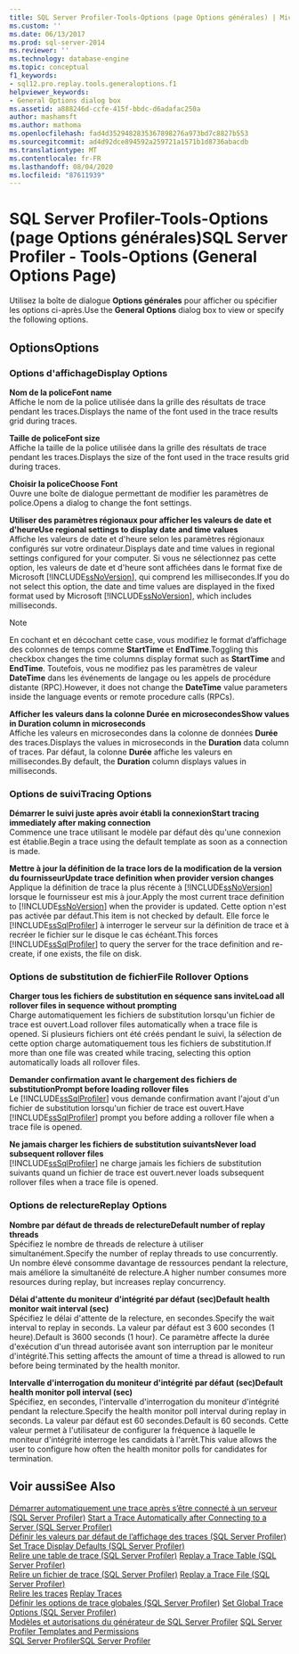 ```yaml
---
title: SQL Server Profiler-Tools-Options (page Options générales) | Microsoft Docs
ms.custom: ''
ms.date: 06/13/2017
ms.prod: sql-server-2014
ms.reviewer: ''
ms.technology: database-engine
ms.topic: conceptual
f1_keywords:
- sql12.pro.replay.tools.generaloptions.f1
helpviewer_keywords:
- General Options dialog box
ms.assetid: a888246d-ccfe-415f-bbdc-d6adafac250a
author: mashamsft
ms.author: mathoma
ms.openlocfilehash: fad4d3529482835367898276a973bd7c8827b553
ms.sourcegitcommit: ad4d92dce894592a259721a1571b1d8736abacdb
ms.translationtype: MT
ms.contentlocale: fr-FR
ms.lasthandoff: 08/04/2020
ms.locfileid: "87611939"
---
```

# <a name="sql-server-profiler---tools-options-general-options-page"></a><span data-ttu-id="6c200-102">SQL Server Profiler-Tools-Options (page Options générales)</span><span class="sxs-lookup"><span data-stu-id="6c200-102">SQL Server Profiler - Tools-Options (General Options Page)</span></span>
  <span data-ttu-id="6c200-103">Utilisez la boîte de dialogue **Options générales** pour afficher ou spécifier les options ci-après.</span><span class="sxs-lookup"><span data-stu-id="6c200-103">Use the **General Options** dialog box to view or specify the following options.</span></span>  
  
## <a name="options"></a><span data-ttu-id="6c200-104">Options</span><span class="sxs-lookup"><span data-stu-id="6c200-104">Options</span></span>  
  
### <a name="display-options"></a><span data-ttu-id="6c200-105">Options d'affichage</span><span class="sxs-lookup"><span data-stu-id="6c200-105">Display Options</span></span>  
 <span data-ttu-id="6c200-106">**Nom de la police**</span><span class="sxs-lookup"><span data-stu-id="6c200-106">**Font name**</span></span>  
 <span data-ttu-id="6c200-107">Affiche le nom de la police utilisée dans la grille des résultats de trace pendant les traces.</span><span class="sxs-lookup"><span data-stu-id="6c200-107">Displays the name of the font used in the trace results grid during traces.</span></span>  
  
 <span data-ttu-id="6c200-108">**Taille de police**</span><span class="sxs-lookup"><span data-stu-id="6c200-108">**Font size**</span></span>  
 <span data-ttu-id="6c200-109">Affiche la taille de la police utilisée dans la grille des résultats de trace pendant les traces.</span><span class="sxs-lookup"><span data-stu-id="6c200-109">Displays the size of the font used in the trace results grid during traces.</span></span>  
  
 <span data-ttu-id="6c200-110">**Choisir la police**</span><span class="sxs-lookup"><span data-stu-id="6c200-110">**Choose Font**</span></span>  
 <span data-ttu-id="6c200-111">Ouvre une boîte de dialogue permettant de modifier les paramètres de police.</span><span class="sxs-lookup"><span data-stu-id="6c200-111">Opens a dialog to change the font settings.</span></span>  
  
 <span data-ttu-id="6c200-112">**Utiliser des paramètres régionaux pour afficher les valeurs de date et d'heure**</span><span class="sxs-lookup"><span data-stu-id="6c200-112">**Use regional settings to display date and time values**</span></span>  
 <span data-ttu-id="6c200-113">Affiche les valeurs de date et d'heure selon les paramètres régionaux configurés sur votre ordinateur.</span><span class="sxs-lookup"><span data-stu-id="6c200-113">Displays date and time values in regional settings configured for your computer.</span></span> <span data-ttu-id="6c200-114">Si vous ne sélectionnez pas cette option, les valeurs de date et d'heure sont affichées dans le format fixe de Microsoft [!INCLUDE[ssNoVersion](../includes/ssnoversion-md.md)], qui comprend les millisecondes.</span><span class="sxs-lookup"><span data-stu-id="6c200-114">If you do not select this option, the date and time values are displayed in the fixed format used by Microsoft [!INCLUDE[ssNoVersion](../includes/ssnoversion-md.md)], which includes milliseconds.</span></span>  
  
> [!NOTE]  
>  <span data-ttu-id="6c200-115">En cochant et en décochant cette case, vous modifiez le format d’affichage des colonnes de temps comme **StartTime** et **EndTime**.</span><span class="sxs-lookup"><span data-stu-id="6c200-115">Toggling this checkbox changes the time columns display format such as **StartTime** and **EndTime**.</span></span> <span data-ttu-id="6c200-116">Toutefois, vous ne modifiez pas les paramètres de valeur **DateTime** dans les événements de langage ou les appels de procédure distante (RPC).</span><span class="sxs-lookup"><span data-stu-id="6c200-116">However, it does not change the **DateTime** value parameters inside the language events or remote procedure calls (RPCs).</span></span>  
  
 <span data-ttu-id="6c200-117">**Afficher les valeurs dans la colonne Durée en microsecondes**</span><span class="sxs-lookup"><span data-stu-id="6c200-117">**Show values in Duration column in microseconds**</span></span>  
 <span data-ttu-id="6c200-118">Affiche les valeurs en microsecondes dans la colonne de données **Durée** des traces.</span><span class="sxs-lookup"><span data-stu-id="6c200-118">Displays the values in microseconds in the **Duration** data column of traces.</span></span> <span data-ttu-id="6c200-119">Par défaut, la colonne **Durée** affiche les valeurs en millisecondes.</span><span class="sxs-lookup"><span data-stu-id="6c200-119">By default, the **Duration** column displays values in milliseconds.</span></span>  
  
### <a name="tracing-options"></a><span data-ttu-id="6c200-120">Options de suivi</span><span class="sxs-lookup"><span data-stu-id="6c200-120">Tracing Options</span></span>  
 <span data-ttu-id="6c200-121">**Démarrer le suivi juste après avoir établi la connexion**</span><span class="sxs-lookup"><span data-stu-id="6c200-121">**Start tracing immediately after making connection**</span></span>  
 <span data-ttu-id="6c200-122">Commence une trace utilisant le modèle par défaut dès qu'une connexion est établie.</span><span class="sxs-lookup"><span data-stu-id="6c200-122">Begin a trace using the default template as soon as a connection is made.</span></span>  
  
 <span data-ttu-id="6c200-123">**Mettre à jour la définition de la trace lors de la modification de la version du fournisseur**</span><span class="sxs-lookup"><span data-stu-id="6c200-123">**Update trace definition when provider version changes**</span></span>  
 <span data-ttu-id="6c200-124">Applique la définition de trace la plus récente à [!INCLUDE[ssNoVersion](../includes/ssnoversion-md.md)] lorsque le fournisseur est mis à jour.</span><span class="sxs-lookup"><span data-stu-id="6c200-124">Apply the most current trace definition to [!INCLUDE[ssNoVersion](../includes/ssnoversion-md.md)] when the provider is updated.</span></span> <span data-ttu-id="6c200-125">Cette option n'est pas activée par défaut.</span><span class="sxs-lookup"><span data-stu-id="6c200-125">This item is not checked by default.</span></span> <span data-ttu-id="6c200-126">Elle force le [!INCLUDE[ssSqlProfiler](../includes/sssqlprofiler-md.md)] à interroger le serveur sur la définition de trace et à recréer le fichier sur le disque le cas échéant.</span><span class="sxs-lookup"><span data-stu-id="6c200-126">This forces [!INCLUDE[ssSqlProfiler](../includes/sssqlprofiler-md.md)] to query the server for the trace definition and re-create, if one exists, the file on disk.</span></span>  
  
### <a name="file-rollover-options"></a><span data-ttu-id="6c200-127">Options de substitution de fichier</span><span class="sxs-lookup"><span data-stu-id="6c200-127">File Rollover Options</span></span>  
 <span data-ttu-id="6c200-128">**Charger tous les fichiers de substitution en séquence sans invite**</span><span class="sxs-lookup"><span data-stu-id="6c200-128">**Load all rollover files in sequence without prompting**</span></span>  
 <span data-ttu-id="6c200-129">Charge automatiquement les fichiers de substitution lorsqu'un fichier de trace est ouvert.</span><span class="sxs-lookup"><span data-stu-id="6c200-129">Load rollover files automatically when a trace file is opened.</span></span> <span data-ttu-id="6c200-130">Si plusieurs fichiers ont été créés pendant le suivi, la sélection de cette option charge automatiquement tous les fichiers de substitution.</span><span class="sxs-lookup"><span data-stu-id="6c200-130">If more than one file was created while tracing, selecting this option automatically loads all rollover files.</span></span>  
  
 <span data-ttu-id="6c200-131">**Demander confirmation avant le chargement des fichiers de substitution**</span><span class="sxs-lookup"><span data-stu-id="6c200-131">**Prompt before loading rollover files**</span></span>  
 <span data-ttu-id="6c200-132">Le [!INCLUDE[ssSqlProfiler](../includes/sssqlprofiler-md.md)] vous demande confirmation avant l'ajout d'un fichier de substitution lorsqu'un fichier de trace est ouvert.</span><span class="sxs-lookup"><span data-stu-id="6c200-132">Have [!INCLUDE[ssSqlProfiler](../includes/sssqlprofiler-md.md)] prompt you before adding a rollover file when a trace file is opened.</span></span>  
  
 <span data-ttu-id="6c200-133">**Ne jamais charger les fichiers de substitution suivants**</span><span class="sxs-lookup"><span data-stu-id="6c200-133">**Never load subsequent rollover files**</span></span>  
 [!INCLUDE[ssSqlProfiler](../includes/sssqlprofiler-md.md)] <span data-ttu-id="6c200-134">ne charge jamais les fichiers de substitution suivants quand un fichier de trace est ouvert.</span><span class="sxs-lookup"><span data-stu-id="6c200-134">never loads subsequent rollover files when a trace file is opened.</span></span>  
  
### <a name="replay-options"></a><span data-ttu-id="6c200-135">Options de relecture</span><span class="sxs-lookup"><span data-stu-id="6c200-135">Replay Options</span></span>  
 <span data-ttu-id="6c200-136">**Nombre par défaut de threads de relecture**</span><span class="sxs-lookup"><span data-stu-id="6c200-136">**Default number of replay threads**</span></span>  
 <span data-ttu-id="6c200-137">Spécifiez le nombre de threads de relecture à utiliser simultanément.</span><span class="sxs-lookup"><span data-stu-id="6c200-137">Specify the number of replay threads to use concurrently.</span></span> <span data-ttu-id="6c200-138">Un nombre élevé consomme davantage de ressources pendant la relecture, mais améliore la simultanéité de relecture.</span><span class="sxs-lookup"><span data-stu-id="6c200-138">A higher number consumes more resources during replay, but increases replay concurrency.</span></span>  
  
 <span data-ttu-id="6c200-139">**Délai d'attente du moniteur d'intégrité par défaut (sec)**</span><span class="sxs-lookup"><span data-stu-id="6c200-139">**Default health monitor wait interval (sec)**</span></span>  
 <span data-ttu-id="6c200-140">Spécifiez le délai d'attente de la relecture, en secondes.</span><span class="sxs-lookup"><span data-stu-id="6c200-140">Specify the wait interval to replay in seconds.</span></span> <span data-ttu-id="6c200-141">La valeur par défaut est 3 600 secondes (1 heure).</span><span class="sxs-lookup"><span data-stu-id="6c200-141">Default is 3600 seconds (1 hour).</span></span> <span data-ttu-id="6c200-142">Ce paramètre affecte la durée d'exécution d'un thread autorisée avant son interruption par le moniteur d'intégrité.</span><span class="sxs-lookup"><span data-stu-id="6c200-142">This setting affects the amount of time a thread is allowed to run before being terminated by the health monitor.</span></span>  
  
 <span data-ttu-id="6c200-143">**Intervalle d'interrogation du moniteur d'intégrité par défaut (sec)**</span><span class="sxs-lookup"><span data-stu-id="6c200-143">**Default health monitor poll interval (sec)**</span></span>  
 <span data-ttu-id="6c200-144">Spécifiez, en secondes, l'intervalle d'interrogation du moniteur d'intégrité pendant la relecture.</span><span class="sxs-lookup"><span data-stu-id="6c200-144">Specify the health monitor poll interval during replay in seconds.</span></span> <span data-ttu-id="6c200-145">La valeur par défaut est 60 secondes.</span><span class="sxs-lookup"><span data-stu-id="6c200-145">Default is 60 seconds.</span></span> <span data-ttu-id="6c200-146">Cette valeur permet à l'utilisateur de configurer la fréquence à laquelle le moniteur d'intégrité interroge les candidats à l'arrêt.</span><span class="sxs-lookup"><span data-stu-id="6c200-146">This value allows the user to configure how often the health monitor polls for candidates for termination.</span></span>  
  
## <a name="see-also"></a><span data-ttu-id="6c200-147">Voir aussi</span><span class="sxs-lookup"><span data-stu-id="6c200-147">See Also</span></span>  
 <span data-ttu-id="6c200-148">[Démarrer automatiquement une trace après s’être connecté à un serveur &#40;SQL Server Profiler&#41;](../tools/sql-server-profiler/start-a-trace-automatically-after-connecting-to-a-server-sql-server-profiler.md) </span><span class="sxs-lookup"><span data-stu-id="6c200-148">[Start a Trace Automatically after Connecting to a Server &#40;SQL Server Profiler&#41;](../tools/sql-server-profiler/start-a-trace-automatically-after-connecting-to-a-server-sql-server-profiler.md) </span></span>  
 <span data-ttu-id="6c200-149">[Définir les valeurs par défaut de l’affichage des traces &#40;SQL Server Profiler&#41;](../tools/sql-server-profiler/set-trace-display-defaults-sql-server-profiler.md) </span><span class="sxs-lookup"><span data-stu-id="6c200-149">[Set Trace Display Defaults &#40;SQL Server Profiler&#41;](../tools/sql-server-profiler/set-trace-display-defaults-sql-server-profiler.md) </span></span>  
 <span data-ttu-id="6c200-150">[Relire une table de trace &#40;SQL Server Profiler&#41;](../tools/sql-server-profiler/replay-a-trace-table-sql-server-profiler.md) </span><span class="sxs-lookup"><span data-stu-id="6c200-150">[Replay a Trace Table &#40;SQL Server Profiler&#41;](../tools/sql-server-profiler/replay-a-trace-table-sql-server-profiler.md) </span></span>  
 <span data-ttu-id="6c200-151">[Relire un fichier de trace &#40;SQL Server Profiler&#41;](../tools/sql-server-profiler/replay-a-trace-file-sql-server-profiler.md) </span><span class="sxs-lookup"><span data-stu-id="6c200-151">[Replay a Trace File &#40;SQL Server Profiler&#41;](../tools/sql-server-profiler/replay-a-trace-file-sql-server-profiler.md) </span></span>  
 <span data-ttu-id="6c200-152">[Relire les traces](../tools/sql-server-profiler/replay-traces.md) </span><span class="sxs-lookup"><span data-stu-id="6c200-152">[Replay Traces](../tools/sql-server-profiler/replay-traces.md) </span></span>  
 <span data-ttu-id="6c200-153">[Définir les options de trace globales &#40;SQL Server Profiler&#41;](../tools/sql-server-profiler/set-global-trace-options-sql-server-profiler.md) </span><span class="sxs-lookup"><span data-stu-id="6c200-153">[Set Global Trace Options &#40;SQL Server Profiler&#41;](../tools/sql-server-profiler/set-global-trace-options-sql-server-profiler.md) </span></span>  
 <span data-ttu-id="6c200-154">[Modèles et autorisations du générateur de SQL Server Profiler](../tools/sql-server-profiler/sql-server-profiler-templates-and-permissions.md) </span><span class="sxs-lookup"><span data-stu-id="6c200-154">[SQL Server Profiler Templates and Permissions](../tools/sql-server-profiler/sql-server-profiler-templates-and-permissions.md) </span></span>  
 [<span data-ttu-id="6c200-155">SQL Server Profiler</span><span class="sxs-lookup"><span data-stu-id="6c200-155">SQL Server Profiler</span></span>](../tools/sql-server-profiler/sql-server-profiler.md)  
  
  
